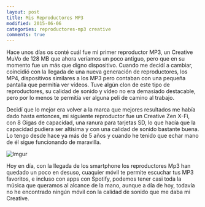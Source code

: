 ```yaml
---
layout: post
title: Mis Reproductores MP3
modified: 2015-06-06
categories: reproductores-mp3 creative
comments: true
---
```

Hace unos días os conté cuál fue mi primer reproductor MP3, un Creative MuVo de 128 MB que ahora veríamos un poco antiguo, pero que en su momento fue un más que digno dispositivo. Cuando me decidí a cambiar, coincidió con la llegada de una nueva generación de reproductores, los MP4, dispositivos similares a los MP3 pero contaban con una pequeña pantalla que permitía ver vídeos. Tuve algún clon de este tipo de reproductores, su calidad de sonido y vídeo no era demasiado destacable, pero por lo menos te permitía ver alguna peli de camino al trabajo.

Decidí que lo mejor era volver a la marca que mejores resultados me había dado hasta entonces, mi siguiente reproductor fue un Creative Zen X-Fi, con 8 Gigas de capacidad, una ranura para tarjetas SD, lo que hacía que la capacidad pudiera ser altísima y con una calidad de sonido bastante buena. Lo tengo desde hace ya más de 5 años y cuando he tenido que echar mano de él sigue funcionando de maravilla.

![Imgur](http://i.imgur.com/sT8lTj9.jpg "Creative Zen X-fi")

Hoy en día, con la llegada de los smartphone los reproductores Mp3 han quedado un poco en desuso, cuaquier móvil te permite escuchar tus MP3 favoritos, e incluso con apps con Spotify, podemos tener casi toda la música que queramos al alcance de la mano, aunque a día de hoy, todavía no he encontrado ningún móvil con la calidad de sonido que me daba mi Creative.